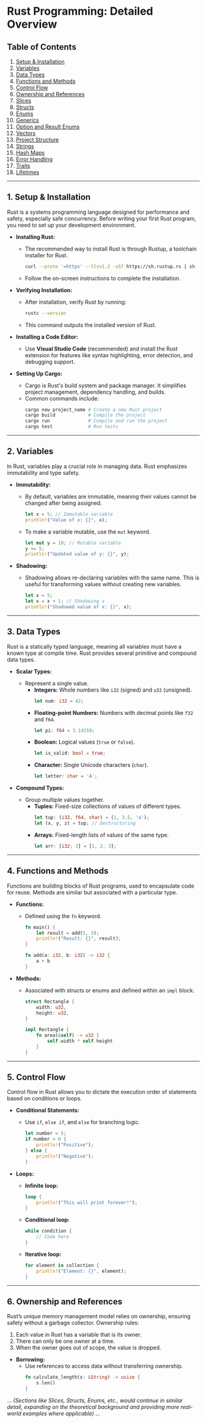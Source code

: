 # Rust Programming: Detailed Overview

## Table of Contents

1. [Setup & Installation](#setup-installation)
2. [Variables](#variables)
3. [Data Types](#data-types)
4. [Functions and Methods](#functions-and-methods)
5. [Control Flow](#control-flow)
6. [Ownership and References](#ownership-and-references)
7. [Slices](#slices)
8. [Structs](#structs)
9. [Enums](#enums)
10. [Generics](#generics)
11. [Option and Result Enums](#option-and-result-enums)
12. [Vectors](#vectors)
13. [Project Structure](#project-structure)
14. [Strings](#strings)
15. [Hash Maps](#hash-maps)
16. [Error Handling](#error-handling)
17. [Traits](#traits)
18. [Lifetimes](#lifetimes)

---

## 1. Setup & Installation

Rust is a systems programming language designed for performance and safety, especially safe concurrency. Before writing your first Rust program, you need to set up your development environment.

- **Installing Rust:**
  - The recommended way to install Rust is through Rustup, a toolchain installer for Rust.
    ```bash
    curl --proto '=https' --tlsv1.2 -sSf https://sh.rustup.rs | sh
    ```
  - Follow the on-screen instructions to complete the installation.

- **Verifying Installation:**
  - After installation, verify Rust by running:
    ```bash
    rustc --version
    ```
  - This command outputs the installed version of Rust.

- **Installing a Code Editor:**
  - Use **Visual Studio Code** (recommended) and install the Rust extension for features like syntax highlighting, error detection, and debugging support.

- **Setting Up Cargo:**
  - Cargo is Rust's build system and package manager. It simplifies project management, dependency handling, and builds.
  - Common commands include:
    ```bash
    cargo new project_name # Create a new Rust project
    cargo build            # Compile the project
    cargo run              # Compile and run the project
    cargo test             # Run tests
    ```

---

## 2. Variables

In Rust, variables play a crucial role in managing data. Rust emphasizes immutability and type safety.

- **Immutability:**
  - By default, variables are immutable, meaning their values cannot be changed after being assigned.
    ```rust
    let x = 5; // Immutable variable
    println!("Value of x: {}", x);
    ```
  - To make a variable mutable, use the `mut` keyword.
    ```rust
    let mut y = 10; // Mutable variable
    y += 5;
    println!("Updated value of y: {}", y);
    ```

- **Shadowing:**
  - Shadowing allows re-declaring variables with the same name. This is useful for transforming values without creating new variables.
    ```rust
    let x = 5;
    let x = x + 1; // Shadowing x
    println!("Shadowed value of x: {}", x);
    ```

---

## 3. Data Types

Rust is a statically typed language, meaning all variables must have a known type at compile time. Rust provides several primitive and compound data types.

- **Scalar Types:**
  - Represent a single value.
    - **Integers:** Whole numbers like `i32` (signed) and `u32` (unsigned).
      ```rust
      let num: i32 = 42;
      ```
    - **Floating-point Numbers:** Numbers with decimal points like `f32` and `f64`.
      ```rust
      let pi: f64 = 3.14159;
      ```
    - **Boolean:** Logical values (`true` or `false`).
      ```rust
      let is_valid: bool = true;
      ```
    - **Character:** Single Unicode characters (`char`).
      ```rust
      let letter: char = 'A';
      ```

- **Compound Types:**
  - Group multiple values together.
    - **Tuples:** Fixed-size collections of values of different types.
      ```rust
      let tup: (i32, f64, char) = (1, 3.5, 'a');
      let (x, y, z) = tup; // Destructuring
      ```
    - **Arrays:** Fixed-length lists of values of the same type.
      ```rust
      let arr: [i32; 3] = [1, 2, 3];
      ```

---

## 4. Functions and Methods

Functions are building blocks of Rust programs, used to encapsulate code for reuse. Methods are similar but associated with a particular type.

- **Functions:**
  - Defined using the `fn` keyword.
    ```rust
    fn main() {
        let result = add(5, 3);
        println!("Result: {}", result);
    }

    fn add(a: i32, b: i32) -> i32 {
        a + b
    }
    ```

- **Methods:**
  - Associated with structs or enums and defined within an `impl` block.
    ```rust
    struct Rectangle {
        width: u32,
        height: u32,
    }

    impl Rectangle {
        fn area(&self) -> u32 {
            self.width * self.height
        }
    }
    ```

---

## 5. Control Flow

Control flow in Rust allows you to dictate the execution order of statements based on conditions or loops.

- **Conditional Statements:**
  - Use `if`, `else if`, and `else` for branching logic.
    ```rust
    let number = 5;
    if number > 0 {
        println!("Positive");
    } else {
        println!("Negative");
    }
    ```

- **Loops:**
  - **Infinite loop:**
    ```rust
    loop {
        println!("This will print forever!");
    }
    ```
  - **Conditional loop:**
    ```rust
    while condition {
        // Code here
    }
    ```
  - **Iterative loop:**
    ```rust
    for element in collection {
        println!("Element: {}", element);
    }
    ```

---

## 6. Ownership and References

Rust’s unique memory management model relies on ownership, ensuring safety without a garbage collector. Ownership rules:

1. Each value in Rust has a variable that is its owner.
2. There can only be one owner at a time.
3. When the owner goes out of scope, the value is dropped.

- **Borrowing:**
  - Use references to access data without transferring ownership.
    ```rust
    fn calculate_length(s: &String) -> usize {
        s.len()
    }
    ```

... *(Sections like Slices, Structs, Enums, etc., would continue in similar detail, expanding on the theoretical background and providing more real-world examples where applicable)* ...

